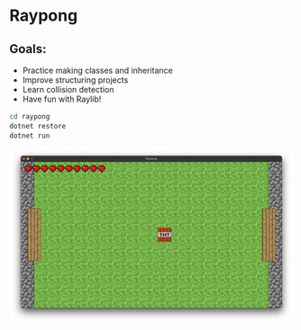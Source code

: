 # Raypong

## Goals:

- Practice making classes and inheritance
- Improve structuring projects
- Learn collision detection
- Have fun with Raylib!

```sh
cd raypong
dotnet restore
dotnet run
```

![screenshot](/assets/screenshot.png?raw=true "screenshot")